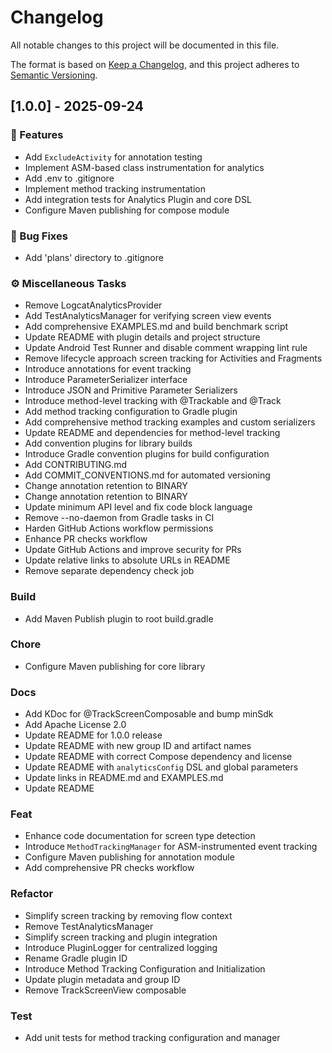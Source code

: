 # Changelog

All notable changes to this project will be documented in this file.

The format is based on [Keep a Changelog](https://keepachangelog.com/en/1.0.0/),
and this project adheres to [Semantic Versioning](https://semver.org/spec/v2.0.0.html).

## [1.0.0] - 2025-09-24

### 🚀 Features

- Add `ExcludeActivity` for annotation testing
- Implement ASM-based class instrumentation for analytics
- Add .env to .gitignore
- Implement method tracking instrumentation
- Add integration tests for Analytics Plugin and core DSL
- Configure Maven publishing for compose module

### 🐛 Bug Fixes

- Add 'plans' directory to .gitignore

### ⚙️ Miscellaneous Tasks

- Remove LogcatAnalyticsProvider
- Add TestAnalyticsManager for verifying screen view events
- Add comprehensive EXAMPLES.md and build benchmark script
- Update README with plugin details and project structure
- Update Android Test Runner and disable comment wrapping lint rule
- Remove lifecycle approach screen tracking for Activities and Fragments
- Introduce annotations for event tracking
- Introduce ParameterSerializer interface
- Introduce JSON and Primitive Parameter Serializers
- Introduce method-level tracking with @Trackable and @Track
- Add method tracking configuration to Gradle plugin
- Add comprehensive method tracking examples and custom serializers
- Update README and dependencies for method-level tracking
- Add convention plugins for library builds
- Introduce Gradle convention plugins for build configuration
- Add CONTRIBUTING.md
- Add COMMIT_CONVENTIONS.md for automated versioning
- Change annotation retention to BINARY
- Change annotation retention to BINARY
- Update minimum API level and fix code block language
- Remove --no-daemon from Gradle tasks in CI
- Harden GitHub Actions workflow permissions
- Enhance PR checks workflow
- Update GitHub Actions and improve security for PRs
- Update relative links to absolute URLs in README
- Remove separate dependency check job

### Build

- Add Maven Publish plugin to root build.gradle

### Chore

- Configure Maven publishing for core library

### Docs

- Add KDoc for @TrackScreenComposable and bump minSdk
- Add Apache License 2.0
- Update README for 1.0.0 release
- Update README with new group ID and artifact names
- Update README with correct Compose dependency and license
- Update README with `analyticsConfig` DSL and global parameters
- Update links in README.md and EXAMPLES.md
- Update README

### Feat

- Enhance code documentation for screen type detection
- Introduce `MethodTrackingManager` for ASM-instrumented event tracking
- Configure Maven publishing for annotation module
- Add comprehensive PR checks workflow

### Refactor

- Simplify screen tracking by removing flow context
- Remove TestAnalyticsManager
- Simplify screen tracking and plugin integration
- Introduce PluginLogger for centralized logging
- Rename Gradle plugin ID
- Introduce Method Tracking Configuration and Initialization
- Update plugin metadata and group ID
- Remove TrackScreenView composable

### Test

- Add unit tests for method tracking configuration and manager

<!-- generated by git-cliff -->

